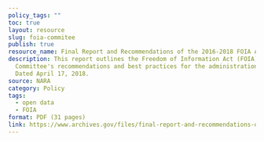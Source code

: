 ```yaml
---
policy_tags: ""
toc: true
layout: resource
slug: foia-commitee
publish: true
resource_name: Final Report and Recommendations of the 2016-2018 FOIA Advisory Committee
description: This report outlines the Freedom of Information Act (FOIA) Advisory
  Committee's recommendations and best practices for the administration of FOIA.
  Dated April 17, 2018.
source: NARA
category: Policy
tags:
  - open data
  - FOIA
format: PDF (31 pages)
link: https://www.archives.gov/files/final-report-and-recommendations-of-2016-2018-foia-advisory-committee.pdf
---
```

